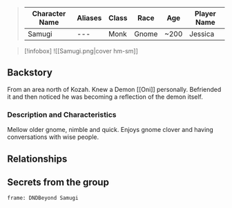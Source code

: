 
>  Character Name | Aliases | Class | Race | Age| Player Name |
>  -- | -- | -- | -- | -- |--|
> Samugi|---|Monk| Gnome|~200| Jessica|

> [!infobox]
> ![[Samugi.png|cover hm-sm]]


## Backstory
From an area north of Kozah. Knew a Demon [[Oni]] personally. Befriended it and then noticed he was becoming a reflection of the demon itself. 

### Description and Characteristics
Mellow older gnome, nimble and quick. Enjoys gnome clover and having conversations with wise people.

## Relationships

## Secrets from the group

``` custom-frames
frame: DNDBeyond Samugi
```